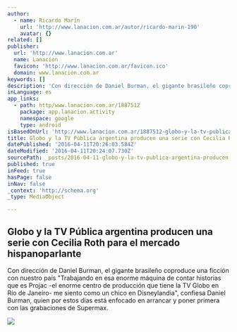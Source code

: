 ```yaml
---
author:
  - name: Ricardo Marín
    url: 'http://www.lanacion.com.ar/autor/ricardo-marin-190'
    avatar: {}
related: []
publisher:
  url: 'http://www.lanacion.com.ar'
  name: Lanacion
  favicon: 'http://www.lanacion.com.ar/favicon.ico'
  domain: www.lanacion.com.ar
keywords: []
description: 'Con dirección de Daniel Burman, el gigante brasileño coproduce una ficción con nuestro país "Trabajando en esa enorme máquina de contar historias que es Projac -el enorme centro de producción que tiene la TV Globo en Río de Janeiro- me siento como un chico en Disneylandia", confiesa Daniel Burman, quien por estos días está enfocado en arrancar y poner primera con las grabaciones de Supermax.'
inLanguage: es
app_links:
  - path: http/www.lanacion.com.ar/1887512
    package: app.lanacion.activity
    namespace: google
    type: android
isBasedOnUrl: 'http://www.lanacion.com.ar/1887512-globo-y-la-tv-publica-argentina-producen-una-serie-con-cecilia-roth-para-el-mercado-hispanoparlante'
title: Globo y la TV Pública argentina producen una serie con Cecilia Roth para el mercado hispanoparlante
datePublished: '2016-04-11T20:26:03.584Z'
dateModified: '2016-04-11T20:24:07.730Z'
sourcePath: _posts/2016-04-11-globo-y-la-tv-publica-argentina-producen-una-serie-con-cecil.md
published: true
inFeed: true
hasPage: false
inNav: false
_context: 'http://schema.org'
_type: MediaObject

---
```

<article style=""><h1>Globo y la TV Pública argentina producen una serie con Cecilia Roth para el mercado hispanoparlante</h1><p>Con dirección de Daniel Burman, el gigante brasileño coproduce una ficción con nuestro país "Trabajando en esa enorme máquina de contar historias que es Projac -el enorme centro de producción que tiene la TV Globo en Río de Janeiro- me siento como un chico en Disneylandia", confiesa Daniel Burman, quien por estos días está enfocado en arrancar y poner primera con las grabaciones de Supermax.</p><img src="http://bucket.glanacion.com/anexos/fotos/96/2184596.jpg" /></article>